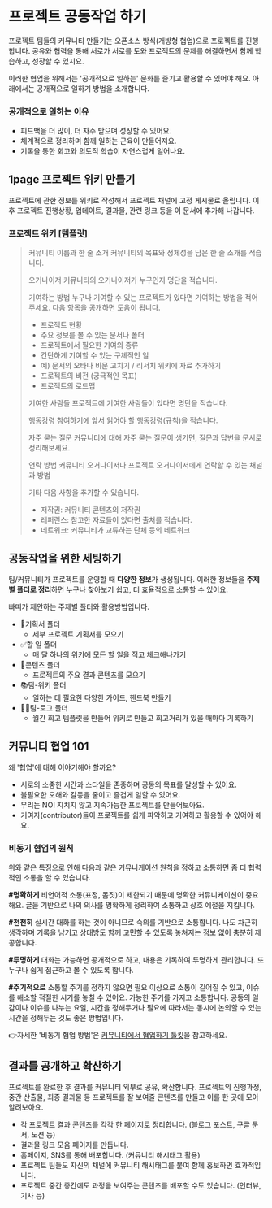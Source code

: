 # 프로젝트 공동작업 하기
프로젝트 팀들의 커뮤니티 만들기는 오픈소스 방식(개방형 협업)으로 프로젝트를 진행합니다. 공유와 협력을 통해 서로가 서로를 도와 프로젝트의 문제를 해결하면서 함께 학습하고, 성장할 수 있지요. 

이러한 협업을 위해서는 '공개적으로 일하는' 문화를 즐기고 활용할 수 있어야 해요. 아래에서는 공개적으로 일하기 방법을 소개합니다.

### 공개적으로 일하는 이유
* 피드백을 더 많이, 더 자주 받으며 성장할 수 있어요.
* 체계적으로 정리하며 함께 일하는 근육이 만들어져요.
* 기록을 통한 회고와 의도적 학습이 자연스럽게 일어나요.


## 1page 프로젝트 위키 만들기
프로젝트에 관한 정보를 위키로 작성해서 프로젝트 채널에 고정 게시물로 올립니다. 이후 프로젝트 진행상황, 업데이트, 결과물, 관련 링크 등을 이 문서에 추가해 나갑니다.

### 프로젝트 위키 [템플릿]
> 커뮤니티 이름과 한 줄 소개
> 커뮤니티의 목표와 정체성을 담은 한 줄 소개를 적습니다.
> 
> 오거나이저 
> 커뮤니티의 오거나이저가 누구인지 명단을 적습니다.
> 
> 기여하는 방법
> 누구나 기여할 수 있는 프로젝트가 있다면 기여하는 방법을 적어주세요. 다음 항목을 공개하면 도움이 됩니다.
> 
> * 프로젝트 현황 
> * 주요 정보를 볼 수 있는 문서나 폴더 
> * 프로젝트에서 필요한 기여의 종류
> * 간단하게 기여할 수 있는 구체적인 일
> * 예) 문서의 오타나 비문 고치기 / 리서치 위키에 자료 추가하기
> * 프로젝트의 비전 (궁극적인 목표)
> * 프로젝트의 로드맵
> 
> 기여한 사람들
> 프로젝트에 기여한 사람들이 있다면 명단을 적습니다.
> 
> 행동강령
> 참여하기에 앞서 읽어야 할 행동강령(규칙)을 적습니다.
> 
> 자주 묻는 질문
> 커뮤니티에 대해 자주 묻는 질문이 생기면, 질문과 답변을 문서로 정리해보세요. 
> 
> 
> 연락 방법
> 커뮤니티 오거나이저나 프로젝트 오거나이저에게 연락할 수 있는 채널과 방법
> 
> 기타
> 다음 사항을 추가할 수 있습니다.
> * 저작권: 커뮤니티 콘텐츠의 저작권
> * 레퍼런스: 참고한 자료들이 있다면 출처를 적습니다. 
> * 네트워크: 커뮤니티가 교류하는 단체 등의 네트워크
> 

## 공동작업을 위한 세팅하기

팀/커뮤니티가 프로젝트를 운영할 때 **다양한 정보**가 생성됩니다. 이러한 정보들을  **주제별 폴더로 정리**하면 누구나 찾아보기 쉽고, 더 효율적으로 소통할 수 있어요. 

빠띠가 제안하는 주제별 폴더와 활용방법입니다.

* 📝기획서 폴더
    * 세부 프로젝트 기획서를 모으기
* ✅할 일 폴더
    * 매 달 하나의 위키에 모든 할 일을 적고 체크해나가기 
* 🎦콘텐츠 폴더 
    * 프로젝트의 주요 결과 콘텐츠를 모으기
* 📚팀-위키 폴더 
    * 일하는 데 필요한 다양한 가이드, 핸드북 만들기
* ✍🏻팀-로그 폴더 
    * 월간 회고 템플릿을 만들어 위키로 만들고 회고거리가 있을 때마다 기록하기


## 커뮤니티 협업 101

왜 '협업'에 대해 이야기해야 할까요?
* 서로의 소중한 시간과 스타일을 존중하며 공동의 목표를 달성할 수 있어요.
* 불필요한 오해와 갈등을 줄이고 즐겁게 일할 수 있어요.
* 무리는 NO! 지치지 않고 지속가능한 프로젝트를 만들어보아요.
* 기여자(contributor)들이 프로젝트를 쉽게 파악하고 기여하고 활용할 수 있어야 해요.

### 비동기 협업의 원칙
위와 같은 특징으로 인해 다음과 같은 커뮤니케이션 원칙을 정하고 소통하면 좀 더 협력적인 소통을 할 수 있습니다.

**#명확하게**
비언어적 소통(표정, 몸짓)이 제한되기 때문에 명확한 커뮤니케이션이 중요해요. 글을 기반으로 나의 의사를 명확하게 정리하여 소통하고 상호 예절을 지킵니다.

**#천천히**
실시간 대화를 하는 것이 아니므로 숙의를 기반으로 소통합니다. 나도 차근히 생각하며 기록을 남기고 상대방도 함께 고민할 수 있도록 놓쳐지는 정보 없이 충분히 제공합니다.

**#투명하게**
대화는 가능하면 공개적으로 하고, 내용은 기록하여 투명하게 관리합니다. 또 누구나 쉽게 접근하고 볼 수 있도록 합니다.

**#주기적으로**
소통할 주기를 정하지 않으면 필요 이상으로 소통이 길어질 수 있고, 이슈를 해소할 적절한 시기를 놓칠 수 있어요. 가능한 주기를 가지고 소통합니다. 공동의 일감이나 이슈를 나누는 요일, 시간을 정해두거나 필요에 따라서는 동시에 논의할 수 있는 시간을 정해두는 것도 좋은 방법입니다.

👉자세한 '비동기 협업 방법'은 [커뮤니티에서 협업하기 툴킷](https://toolkit.parti.coop/community/co-work.html#%EB%8F%84%EC%9B%80%EC%9D%B4-%EB%90%98%EB%8A%94-%EB%B0%A9%EB%B2%95%EB%93%A4)을 참고하세요.


## 결과를 공개하고 확산하기 
프로젝트를 완료한 후 결과를 커뮤니티 외부로 공유, 확산합니다. 프로젝트의 진행과정, 중간 산출물, 최종 결과물 등 프로젝트를 잘 보여줄 콘텐츠를 만들고 이를 한 곳에 모아 알려보아요.

* 각 프로젝트 결과 콘텐츠를 각각 한 페이지로 정리합니다. (블로그 포스트, 구글 문서, 노션 등)
* 결과물 링크 모음 페이지를 만듭니다. 
* 홈페이지, SNS를 통해 배포합니다. (커뮤니티 해시태그 활용)
* 프로젝트 팀들도 자신의 채널에 커뮤니티 해시태그를 붙여 함께 홍보하면 효과적입니다.
* 프로젝트 중간 중간에도 과정을 보여주는 콘텐츠를 배포할 수도 있습니다. (인터뷰, 기사 등) 
